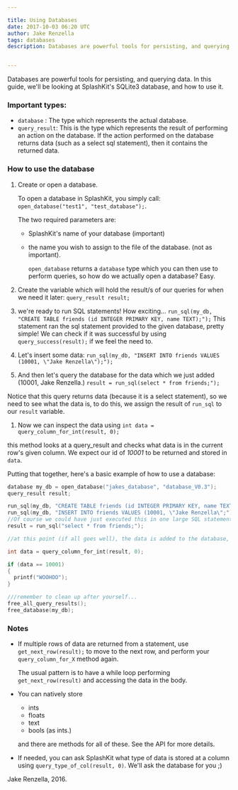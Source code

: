 ```yaml
---

title: Using Databases
date: 2017-10-03 06:20 UTC
author: Jake Renzella
tags: databases
description: Databases are powerful tools for persisting, and querying data. In this guide, we'll be looking at SplashKit's SQLite3 database, and how to use it.


---
```


Databases are powerful tools for persisting, and querying data. In this guide, we'll be looking at SplashKit's SQLite3 database, and how to use it.

### Important types:
* `database` : The type which represents the actual database.
* `query_result`: This is the type which represents the result of performing an action on the database. If the action performed on the database returns data (such as a select sql statement), then it contains the returned data.

### How to use the database
1. Create or open a database.

    To open a database in SplashKit, you simply call:
   `open_database("test1", "test_database");`.

    The two required parameters are:
    * SplashKit's name of your database (important)
    * the name you wish to assign to the file of the database. (not as important).

      `open_database` returns a `database` type which you can then use to perform queries, so how do we actually open a database? Easy.

1. Create the variable which will hold the result/s of our queries for when we need it later:
  `query_result result;`

1. we're ready to run SQL statements! How exciting...
  `run_sql(my_db, "CREATE TABLE friends (id INTEGER PRIMARY KEY, name TEXT);");`
  This statement ran the sql statement provided to the given database, pretty simple! We can check if it was successful by using `query_success(result);` if we feel the need to.

1. Let's insert some data:
  `run_sql(my_db, "INSERT INTO friends VALUES (10001, \"Jake Renzella\");");`

1. And then let's query the database for the data which we just added (10001, Jake Renzella.)
  `result = run_sql(select * from friends;");`

  Notice that this query returns data (because it is a select statement), so we need to see what the data is, to do this, we assign the result of `run_sql` to our `result` variable.

1. Now we can inspect the data using `int data = query_column_for_int(result, 0);`

  this method looks at a query_result and checks what data is in the current row's given column. We expect our id of *10001* to be returned and stored in `data`.

Putting that together, here's a basic example of how to use a database:

```c
database my_db = open_database("jakes_database", "database_V0.3");
query_result result;

run_sql(my_db, "CREATE TABLE friends (id INTEGER PRIMARY KEY, name TEXT);");
run_sql(my_db, "INSERT INTO friends VALUES (10001, \"Jake Renzella\";");
//Of course we could have just executed this in one large SQL statement!
result = run_sql("select * from friends;");

//at this point (if all goes well), the data is added to the database, so let's read it.

int data = query_column_for_int(result, 0);

if (data == 10001)
{
  printf("WOOHOO");
}

///remember to clean up after yourself...
free_all_query_results();
free_database(my_db);
```

### Notes
* If multiple rows of data are returned from a statement, use `get_next_row(result);` to move to the next row, and perform your `query_column_for_X` method again.

  The usual pattern is to have a while loop performing `get_next_row(result)` and accessing the data in the body.

* You can natively store
    * ints
    * floats
    * text
    * bools (as ints.)

  and there are methods for all of these. See the API for more details.

* If needed, you can ask SplashKit what type of data is stored at a column using `query_type_of_col(result, 0)`.
We'll ask the database for you ;)

Jake Renzella, 2016.
